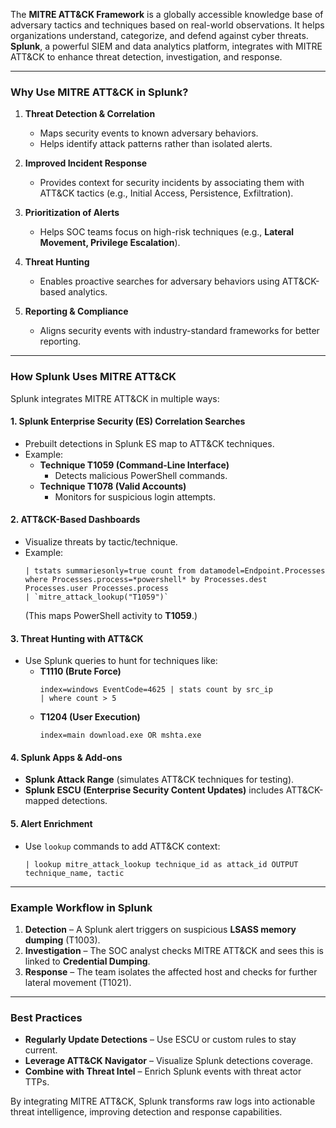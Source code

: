 The **MITRE ATT&CK Framework** is a globally accessible knowledge base of adversary tactics and techniques based on real-world observations. It helps organizations understand, categorize, and defend against cyber threats. **Splunk**, a powerful SIEM and data analytics platform, integrates with MITRE ATT&CK to enhance threat detection, investigation, and response.

---

### **Why Use MITRE ATT&CK in Splunk?**
1. **Threat Detection & Correlation**  
   - Maps security events to known adversary behaviors.
   - Helps identify attack patterns rather than isolated alerts.

2. **Improved Incident Response**  
   - Provides context for security incidents by associating them with ATT&CK tactics (e.g., Initial Access, Persistence, Exfiltration).

3. **Prioritization of Alerts**  
   - Helps SOC teams focus on high-risk techniques (e.g., **Lateral Movement, Privilege Escalation**).

4. **Threat Hunting**  
   - Enables proactive searches for adversary behaviors using ATT&CK-based analytics.

5. **Reporting & Compliance**  
   - Aligns security events with industry-standard frameworks for better reporting.

---

### **How Splunk Uses MITRE ATT&CK**
Splunk integrates MITRE ATT&CK in multiple ways:

#### **1. Splunk Enterprise Security (ES) Correlation Searches**
   - Prebuilt detections in Splunk ES map to ATT&CK techniques.
   - Example:  
     - **Technique T1059 (Command-Line Interface)**  
       - Detects malicious PowerShell commands.
     - **Technique T1078 (Valid Accounts)**  
       - Monitors for suspicious login attempts.

#### **2. ATT&CK-Based Dashboards**
   - Visualize threats by tactic/technique.
   - Example:  
     ```spl
     | tstats summariesonly=true count from datamodel=Endpoint.Processes where Processes.process=*powershell* by Processes.dest Processes.user Processes.process
     | `mitre_attack_lookup("T1059")`
     ```
     (This maps PowerShell activity to **T1059**.)

#### **3. Threat Hunting with ATT&CK**
   - Use Splunk queries to hunt for techniques like:
     - **T1110 (Brute Force)**  
       ```spl
       index=windows EventCode=4625 | stats count by src_ip
       | where count > 5
       ```
     - **T1204 (User Execution)**  
       ```spl
       index=main download.exe OR mshta.exe
       ```

#### **4. Splunk Apps & Add-ons**
   - **Splunk Attack Range** (simulates ATT&CK techniques for testing).
   - **Splunk ESCU (Enterprise Security Content Updates)** includes ATT&CK-mapped detections.

#### **5. Alert Enrichment**
   - Use `lookup` commands to add ATT&CK context:
     ```spl
     | lookup mitre_attack_lookup technique_id as attack_id OUTPUT technique_name, tactic
     ```

---

### **Example Workflow in Splunk**
1. **Detection** – A Splunk alert triggers on suspicious **LSASS memory dumping** (T1003).
2. **Investigation** – The SOC analyst checks MITRE ATT&CK and sees this is linked to **Credential Dumping**.
3. **Response** – The team isolates the affected host and checks for further lateral movement (T1021).

---

### **Best Practices**
- **Regularly Update Detections** – Use ESCU or custom rules to stay current.
- **Leverage ATT&CK Navigator** – Visualize Splunk detections coverage.
- **Combine with Threat Intel** – Enrich Splunk events with threat actor TTPs.

By integrating MITRE ATT&CK, Splunk transforms raw logs into actionable threat intelligence, improving detection and response capabilities. 
